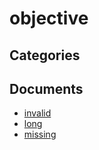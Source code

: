 # objective


## Categories


## Documents
- [invalid](invalid.md)
- [long](long.md)
- [missing](missing.md)